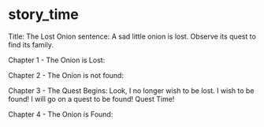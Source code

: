 # story_time

Title: The Lost Onion
sentence: A sad little onion is lost. Observe its quest to find its family.

Chapter 1 - The Onion is Lost:

Chapter 2 - The Onion is not found:

Chapter 3 - The Quest Begins:
Look, I no longer wish to be lost.
I wish to be found!
I will go on a quest to be found!
Quest Time!

Chapter 4 - The Onion is Found:
